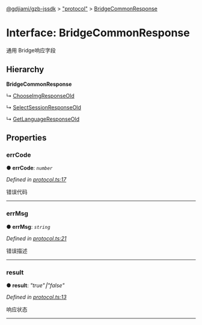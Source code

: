 [@gdjiami/gzb-jssdk](../README.md) > ["protocol"](../modules/_protocol_.md) > [BridgeCommonResponse](../interfaces/_protocol_.bridgecommonresponse.md)



# Interface: BridgeCommonResponse


通用 Bridge响应字段

## Hierarchy

**BridgeCommonResponse**

↳  [ChooseImgResponseOld](_protocol_.chooseimgresponseold.md)




↳  [SelectSessionResponseOld](_protocol_.selectsessionresponseold.md)




↳  [GetLanguageResponseOld](_protocol_.getlanguageresponseold.md)









## Properties
<a id="errcode"></a>

###  errCode

**●  errCode**:  *`number`* 

*Defined in [protocol.ts:17](https://github.com/GDJiaMi/gzb-jssdk/blob/6a995d9/src/protocol.ts#L17)*



错误代码




___

<a id="errmsg"></a>

###  errMsg

**●  errMsg**:  *`string`* 

*Defined in [protocol.ts:21](https://github.com/GDJiaMi/gzb-jssdk/blob/6a995d9/src/protocol.ts#L21)*



错误描述




___

<a id="result"></a>

###  result

**●  result**:  *"true"⎮"false"* 

*Defined in [protocol.ts:13](https://github.com/GDJiaMi/gzb-jssdk/blob/6a995d9/src/protocol.ts#L13)*



响应状态




___


